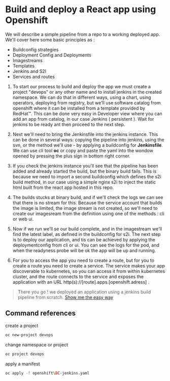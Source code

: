 # Build and deploy a React app using Openshift

We will describe a simple pipeline from a repo to a working deployed app.
We'll cover here some basic principles as :

* Buildconfig strategies
* Deployment Config and Deployments
* Imagestreams
* Templates
* Jenkins and S2I
* Services and routes

1. To start our process to build and deploy the app we must create a project "devops" or any other name and to install jenkins in the created namespace. We can do that in different ways, using a chart, using operators, deploying from registry, but we'll use software catalog from openshift where it can be installed from a template provided by RedHat™. This can be done very easy in Developer view where you can add an app from catalog, in our case Jenkins ( persistent ). Wait for jenkins to be ready ant then proceed to the next step.

2. Next we'll need to bring the Jenkinsfile into the jenkins instance. This can be done in several ways: copying the pipeline into jenkins, using the svn, or the method we'll use - by applying a buildconfig for <b>Jenkinsfile</b>.  We can use cli tool <b>oc</b> or copy and paste the yaml into the wondow opened by pressing the plus sign in bottom right corner.


3. If you check the jenkins instance you'll see that the pipeline has been added and already started the build, but the binary build fails. This is because we need to import a second buildconfig which defines the s2i build method, in our case using a simple nginx s2i to inject the static html built from the react app hosted in this repo.

4. The builds stucks at binary build, and if we'll check the logs we can see that there is no stream for this. Because the service account that builds the image is limited, the image stream is not created, so we'll need to create our imagesream from the definition using one of the methods : cli or web ui.

5. Now if we run we'll se our build complete, and in the imagestream we'll find the latest label, as defined in the buildconfig for s2i. The next step is to deploy our application, and tis can be achieved by applying the deploymentconfig from cli or ui. You can see the logs for the pod, and when the readyness probe will be ok the app will be up and running.

6. For you to access the app you need to create a route, but for you to create a route you need to create a service. The service makes your app discoverable to kubernetes, so you can access it from within kubernetes cluster, and the route connects to the service and exposes the application with an URL http(s)://[route].apps.[openshift.adress] .


> There you go ! we deployed an application using a jenkins build pipeline from scratch. [Show me the easy way](cherry.md)

## Command references
create a project
```bash
oc new-project devops
```
change namespace or project
```bash
oc project devops
```

apply a manifest
```bash
oc apply -f openshift\BC-jenkins.yaml
```

